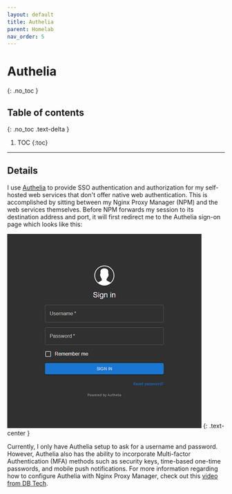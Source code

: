 ```yaml
---
layout: default
title: Authelia
parent: Homelab
nav_order: 5
---
```


# Authelia
{: .no_toc }

## Table of contents
{: .no_toc .text-delta }

1. TOC
{:toc}

---

## Details

I use [Authelia](https://www.authelia.com/) to provide SSO authentication and authorization for my self-hosted web services that don't offer native web authentication. This is accomplished by sitting between my Nginx Proxy Manager (NPM) and the web services themselves. Before NPM forwards my session to its destination address and port, it will first redirect me to the Authelia sign-on page which looks like this:

<img src="/assets/images/authelia_signon_small.png" alt="Authelia Sign-on">
{: .text-center }

Currently, I only have Authelia setup to ask for a username and password. However, Authelia also has the ability to incorporate Multi-factor Authentication (MFA) methods such as security keys, time-based one-time passwords, and mobile push notifications. For more information regarding how to configure Authelia with Nginx Proxy Manager, check out this [video from DB Tech](https://youtu.be/4UKOh3ssQSU).